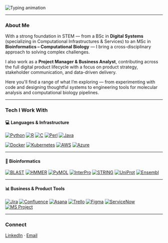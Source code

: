<!-- Typing animation intro -->
<p align="left">
  <img src="https://readme-typing-svg.demolab.com?font=Fira+Code&size=24&pause=1200&color=00BFFF&width=500&lines=Hi%2C+I'm+Apostolos.;Explore+more+about+me+below." alt="Typing animation">
</p>

---

### About Me

With a strong foundation in STEM — from a BSc in **Digital Systems** (specializing in Computational Infrastructures & Services) to an MSc in **Bioinformatics – Computational Biology** — I bring a cross-disciplinary approach to solving complex challenges.

I also work as a **Project Manager & Business Analyst**, contributing across the full digital product lifecycle with a focus on product strategy, stakeholder communication, and data-driven delivery.

Here you'll find a range of what I’m exploring — from experimenting with code and designing thoughtful systems to engineering tools for molecular analysis and computational biology pipelines.

---

### Tech I Work With

#### 💻 Languages & Infrastructure
[![Python](https://img.shields.io/badge/-Python-3776AB?style=flat&logo=python&logoColor=white)](https://www.python.org/)
[![R](https://img.shields.io/badge/-R-276DC3?style=flat&logo=r&logoColor=white)](https://www.r-project.org/)
[![C](https://img.shields.io/badge/-C-00599C?style=flat&logo=c&logoColor=white)](https://en.wikipedia.org/wiki/C_(programming_language))
[![Perl](https://img.shields.io/badge/-Perl-39457E?style=flat&logo=perl&logoColor=white)](https://www.perl.org/)
[![Java](https://img.shields.io/badge/-Java-007396?style=flat&logo=java&logoColor=white)](https://www.java.com/)

[![Docker](https://img.shields.io/badge/Docker-2496ED?style=flat&logo=docker&logoColor=white)](https://www.docker.com/)
[![Kubernetes](https://img.shields.io/badge/Kubernetes-326CE5?style=flat&logo=kubernetes&logoColor=white)](https://kubernetes.io/)
[![AWS](https://img.shields.io/badge/AWS-FF9900?style=flat&logo=amazonaws&logoColor=white)](https://aws.amazon.com/)
[![Azure](https://img.shields.io/badge/Azure-0078D4?style=flat&logo=microsoftazure&logoColor=white)](https://azure.microsoft.com/)

---

#### 🧬 Bioinformatics
[![BLAST](https://img.shields.io/badge/BLAST-4E148C?style=flat&logo=databricks&logoColor=white)](https://blast.ncbi.nlm.nih.gov/)
[![HMMER](https://img.shields.io/badge/HMMER-006400?style=flat)](http://hmmer.org/)
[![PyMOL](https://img.shields.io/badge/PyMOL-FF6600?style=flat&logo=python&logoColor=white)](https://pymol.org/)
[![InterPro](https://img.shields.io/badge/InterPro-8E44AD?style=flat)](https://www.ebi.ac.uk/interpro/)
[![STRING](https://img.shields.io/badge/STRING-2C3E50?style=flat)](https://string-db.org/)
[![UniProt](https://img.shields.io/badge/UniProt-7C4DFF?style=flat)](https://www.uniprot.org/)
[![Ensembl](https://img.shields.io/badge/Ensembl-444444?style=flat)](https://www.ensembl.org/)

---

#### 📊 Business & Product Tools
[![Jira](https://img.shields.io/badge/Jira-0052CC?style=flat&logo=jira&logoColor=white)](https://www.atlassian.com/software/jira)
[![Confluence](https://img.shields.io/badge/Confluence-172B4D?style=flat&logo=confluence&logoColor=white)](https://www.atlassian.com/software/confluence)
[![Asana](https://img.shields.io/badge/Asana-273347?style=flat&logo=asana&logoColor=f06a6a)](https://asana.com/)
[![Trello](https://img.shields.io/badge/Trello-0079BF?style=flat&logo=trello&logoColor=white)](https://trello.com/)
[![Figma](https://img.shields.io/badge/Figma-F24E1E?style=flat&logo=figma&logoColor=white)](https://www.figma.com/)
[![ServiceNow](https://img.shields.io/badge/ServiceNow-9DD447?style=flat&logo=servicenow&logoColor=white)](https://www.servicenow.com/)
[![MS Project](https://img.shields.io/badge/MS_Project-217346?style=flat&logo=microsoft&logoColor=white)](https://www.microsoft.com/en-us/microsoft-365/project/project-management-software)

---

### Connect

[LinkedIn](https://www.linkedin.com/in/apostolos-fysekidis/) · [Email](mailto:apostolos_fys@yahoo.gr)
